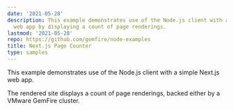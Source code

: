 ```yaml
---
date: '2021-05-28'
description: This example demonstrates use of the Node.js client with a simple Next.js
  web app by displaying a count of page renderings.
lastmod: '2021-05-28'
repo: https://github.com/gemfire/node-examples
title: Next.js Page Counter
type: samples
---
```


This example demonstrates use of the Node.js client with a simple Next.js web app.

The rendered site displays a count of page renderings, backed either by a VMware GemFire cluster.